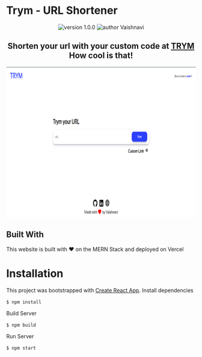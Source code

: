 # Trym - URL Shortener

<p align="center">
    <img src="https://img.shields.io/badge/version-1.0.0-green" alt="version 1.0.0"/>
    <img src="https://img.shields.io/badge/author-Vaishnavi-orange" alt="author Vaishnavi"/>
</p>
  <h2 align="center">Shorten your url with your custom code at <a href="https://www.trym.ml/">TRYM</a> How cool is that!</h2>
<p align="center">
  <img src="./Screens/trym.png" height="400"/>
</p>

## Built With

This website is built with ❤️ on the MERN Stack and deployed on Vercel

# Installation

This project was bootstrapped with [Create React App](https://github.com/facebook/create-react-app).
Install dependencies

```
$ npm install
```

Build Server

```
$ npm build
```

Run Server

```
$ npm start
```
